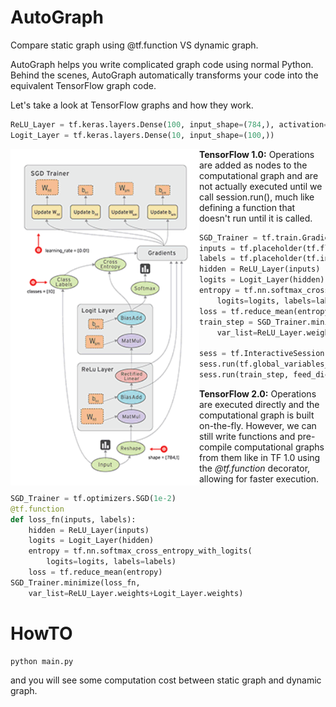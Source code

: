# AutoGraph


Compare static graph using @tf.function VS dynamic graph.

AutoGraph helps you write complicated graph code using normal Python. Behind the scenes, AutoGraph automatically transforms your code into the equivalent TensorFlow graph code.

Let's take a look at TensorFlow graphs and how they work.

```python
ReLU_Layer = tf.keras.layers.Dense(100, input_shape=(784,), activation=tf.nn.relu)
Logit_Layer = tf.keras.layers.Dense(10, input_shape=(100,))
```

<img src="graph.gif" align="left" width="302" height="538">

**TensorFlow 1.0:** Operations are added as nodes to the computational graph and are not actually executed until we call session.run(), much like defining a function that doesn't run until it is called.

```python
SGD_Trainer = tf.train.GradientDescentOptimizer(1e-2)
inputs = tf.placeholder(tf.float32, shape=[784])
labels = tf.placeholder(tf.int16, shape=[10])
hidden = ReLU_Layer(inputs)
logits = Logit_Layer(hidden)
entropy = tf.nn.softmax_cross_entropy_with_logits(
    logits=logits, labels=labels)
loss = tf.reduce_mean(entropy)
train_step = SGD_Trainer.minimize(loss, 
    var_list=ReLU_Layer.weights+Logit_Layer.weights)

sess = tf.InteractiveSession()
sess.run(tf.global_variables_initializer())
sess.run(train_step, feed_dict={inputs:X, labels:y})
```

**TensorFlow 2.0:** Operations are executed directly and the computational graph is built on-the-fly. However, we can still write functions and pre-compile computational graphs from them like in TF 1.0 using the *@tf.function* decorator, allowing for faster execution.

```python
SGD_Trainer = tf.optimizers.SGD(1e-2)
@tf.function
def loss_fn(inputs, labels):
    hidden = ReLU_Layer(inputs)
    logits = Logit_Layer(hidden)
    entropy = tf.nn.softmax_cross_entropy_with_logits(
        logits=logits, labels=labels)
    loss = tf.reduce_mean(entropy)
SGD_Trainer.minimize(loss_fn, 
    var_list=ReLU_Layer.weights+Logit_Layer.weights)
```

# HowTO

```
python main.py
```

and you will see some computation cost between static graph and dynamic graph.